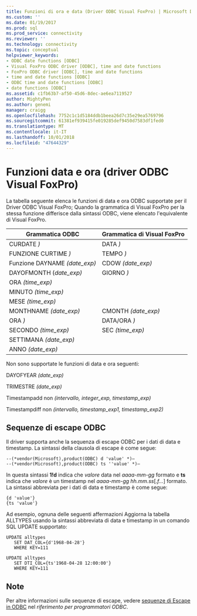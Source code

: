 ```yaml
---
title: Funzioni di ora e data (Driver ODBC Visual FoxPro) | Microsoft Docs
ms.custom: ''
ms.date: 01/19/2017
ms.prod: sql
ms.prod_service: connectivity
ms.reviewer: ''
ms.technology: connectivity
ms.topic: conceptual
helpviewer_keywords:
- ODBC date functions [ODBC]
- Visual FoxPro ODBC driver [ODBC], time and date functions
- FoxPro ODBC driver [ODBC], time and date functions
- time and date functions [ODBC]
- ODBC time and date functions [ODBC]
- date functions [ODBC]
ms.assetid: c1fb63b7-af50-45d6-8dec-ae6ea7119527
author: MightyPen
ms.author: genemi
manager: craigg
ms.openlocfilehash: 7752c1c1d5184ddb1beea26d7c35e29ea5769796
ms.sourcegitcommit: 61381ef939415fe019285def9450d7583df1fed0
ms.translationtype: MT
ms.contentlocale: it-IT
ms.lasthandoff: 10/01/2018
ms.locfileid: "47644329"
---
```

# <a name="time-and-date-functions-visual-foxpro-odbc-driver"></a>Funzioni data e ora (driver ODBC Visual FoxPro)
La tabella seguente elenca le funzioni di data e ora ODBC supportate per il Driver ODBC Visual FoxPro; Quando la grammatica di Visual FoxPro per la stessa funzione differisce dalla sintassi ODBC, viene elencato l'equivalente di Visual FoxPro.  
  
|Grammatica ODBC|Grammatica di Visual FoxPro|  
|------------------|---------------------------|  
|CURDATE *)*|DATA *)*|  
|FUNZIONE CURTIME *)*|TEMPO *)*|  
|Funzione DAYNAME *(date_exp)*|CDOW *(date_exp)*|  
|DAYOFMONTH (*date_exp)*|GIORNO *)*|  
|ORA *(time_exp)*||  
|MINUTO *(time_exp)*||  
|MESE *(time_exp)*||  
|MONTHNAME *(date_exp)*|CMONTH *(date_exp)*|  
|ORA *)*|DATA/ORA *)*|  
|SECONDO *(time_exp)*|SEC *(time_exp)*|  
|SETTIMANA *(date_exp)*||  
|ANNO *(date_exp)*||  
  
 Non sono supportate le funzioni di data e ora seguenti:  
  
 DAYOFYEAR *(date_exp)*  
  
 TRIMESTRE *(date_exp)*  
  
 Timestampadd non *(intervallo, integer_exp, timestamp_exp)*  
  
 Timestampdiff non *(intervallo, timestamp_exp1, timestamp_exp2)*  
  
## <a name="odbc-escape-sequences"></a>Sequenze di escape ODBC  
 Il driver supporta anche la sequenza di escape ODBC per i dati di data e timestamp. La sintassi della clausola di escape è come segue:  
  
```  
--(*vendor(Microsoft),product(ODBC) d 'value' *)—  
--(*vendor(Microsoft),product(ODBC) ts ''value' *)—  
```  
  
 In questa sintassi **1!d** indica che *valore* data nel *aaaa-mm-gg* formato e **ts** indica che *valore*  è un timestamp nel *aaaa-mm-gg hh.mm.ss*[.*f...*] formato. La sintassi abbreviata per i dati di data e timestamp è come segue:  
  
```  
{d 'value'}  
{ts 'value'}  
```  
  
 Ad esempio, ognuna delle seguenti affermazioni Aggiorna la tabella ALLTYPES usando la sintassi abbreviata di data e timestamp in un comando SQL UPDATE supportato:  
  
```  
UPDATE alltypes  
   SET DAT_COL={d'1968-04-28'}  
   WHERE KEY=111  
  
UPDATE alltypes  
   SET DTI_COL={ts'1968-04-28 12:00:00'}  
   WHERE KEY=111  
```  
  
## <a name="remarks"></a>Note  
 Per altre informazioni sulle sequenze di escape, vedere [sequenze di Escape in ODBC](../../odbc/reference/develop-app/escape-sequences-in-odbc.md) nel *riferimento per programmatori ODBC*.
